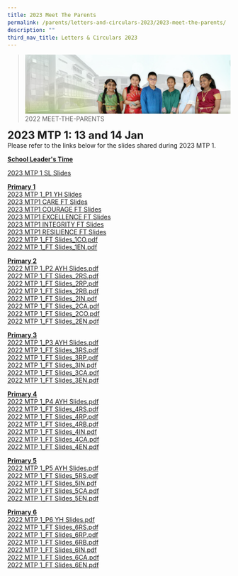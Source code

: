 ```yaml
---
title: 2023 Meet The Parents
permalink: /parents/letters-and-circulars-2023/2023-meet-the-parents/
description: ""
third_nav_title: Letters & Circulars 2023
---
```

>![](/images/About%20Us/banner2-with%20bg.jpg)
>2022 MEET-THE-PARENTS

**<font size=5>2023 MTP 1: 13 and 14 Jan</font>**<br>
Please refer to the links below for the slides shared during 2023 MTP 1.

**<u>School Leader's Time</u>**<br>


[2023 MTP 1 SL Slides](/files/Resources/Meet%20The%20Parents/2022%20MTP%201_SL%20Slides.pdf)

**<u>Primary 1</u>** <br>
[2023 MTP 1_P1 YH Slides](/files/Resources/MTP1_2023_P1_YH.pdf)<br>
[2023 MTP1 CARE FT Slides](/files/Resources/MTP1_2023_slides_P1_Care.pdf)<br>
[2023 MTP1 COURAGE FT Slides](/files/Resources/MTP1_2023_slides_P1_Courage.pdf)<br>
[2023 MTP1 EXCELLENCE FT Slides](/files/Resources/MTP1_2023_slides_P1_Excellence.pdf)<br>
[2023 MTP1 INTEGRITY FT Slides](/files/Resources/MTP1_2023_slides_P1_Integrity.pdf)<br>
[2023 MTP1 RESILIENCE FT Slides](/files/Resources/MTP1_2023_slides_P1_Resilience.pdf)<br>
[2022 MTP 1_FT Slides_1CO.pdf](/files/Resources/Meet%20The%20Parents/2022%20MTP%201_FT%20Slides_1CO.pdf)<br>
[2022 MTP 1_FT Slides_1EN.pdf](/files/Resources/Meet%20The%20Parents/2022%20MTP%201_FT%20Slides_1EN.pdf)<br>


**<u>Primary 2</u>**<br>
[2022 MTP 1_P2 AYH Slides.pdf](/files/Resources/Meet%20The%20Parents/2022%20MTP%201_P2%20AYH%20Slides.pdf)<br>
[2022 MTP 1_FT Slides_2RS.pdf](/files/Resources/Meet%20The%20Parents/2022%20MTP%201_FT%20Slides_2RS.pdf)<br>
[2022 MTP 1_FT Slides_2RP.pdf](/files/Resources/Meet%20The%20Parents/2022%20MTP%201_FT%20Slides_2RP.pdf)<br>
[2022 MTP 1_FT Slides_2RB.pdf](/files/Resources/Meet%20The%20Parents/2022%20MTP%201_FT%20Slides_2RB.pdf)<br>
[2022 MTP 1_FT Slides_2IN.pdf](/files/Resources/Meet%20The%20Parents/2022%20MTP%201_FT%20Slides_2IN.pdf)<br>
[2022 MTP 1_FT Slides_2CA.pdf](/files/Resources/Meet%20The%20Parents/2022%20MTP%201_FT%20Slides_2CA.pdf)<br>
[2022 MTP 1_FT Slides_2CO.pdf](/files/Resources/Meet%20The%20Parents/2022%20MTP%201_FT%20Slides_2CO.pdf)<br>
[2022 MTP 1_FT Slides_2EN.pdf](/files/Resources/Meet%20The%20Parents/2022%20MTP%201_FT%20Slides_2EN.pdf)<br>


**<u>Primary 3</u>**<br>
[2022 MTP 1_P3 AYH Slides.pdf](/files/Resources/Meet%20The%20Parents/2022%20MTP%201_P3%20AYH%20Slides.pdf)<br>
[2022 MTP 1_FT Slides_3RS.pdf](/files/Resources/Meet%20The%20Parents/2022%20MTP%201_FT%20Slides_3RS.pdf)<br>
[2022 MTP 1_FT Slides_3RP.pdf](/files/Resources/Meet%20The%20Parents/2022%20MTP%201_FT%20Slides_3RP.pdf)<br>
[2022 MTP 1_FT Slides_3IN.pdf](/files/Resources/Meet%20The%20Parents/2022%20MTP%201_FT%20Slides_3IN.pdf)<br>
[2022 MTP 1_FT Slides_3CA.pdf](/files/Resources/Meet%20The%20Parents/2022%20MTP%201_FT%20Slides_3CA.pdf)<br>
[2022 MTP 1_FT Slides_3EN.pdf](/files/Resources/Meet%20The%20Parents/2022%20MTP%201_FT%20Slides_3EN.pdf)<br>


**<u>Primary 4</u>**<br>
[2022 MTP 1_P4 AYH Slides.pdf](/files/Resources/Meet%20The%20Parents/2022%20MTP%201_P4%20AYH%20Sharing.pdf)<br>
[2022 MTP 1_FT Slides_4RS.pdf](/files/Resources/Meet%20The%20Parents/2022%20MTP%201_FT%20Slides_4RS.pdf)<br>
[2022 MTP 1_FT Slides_4RP.pdf](/files/Resources/Meet%20The%20Parents/2022%20MTP%201_FT%20Slides_4RP.pdf)<br>
[2022 MTP 1_FT Slides_4RB.pdf](/files/Resources/Meet%20The%20Parents/2022%20MTP%201_FT%20Slides_4RB.pdf)<br>
[2022 MTP 1_FT Slides_4IN.pdf](/files/Resources/Meet%20The%20Parents/2022%20MTP%201_FT%20Slides_4IN.pdf)<br>
[2022 MTP 1_FT Slides_4CA.pdf](/files/Resources/Meet%20The%20Parents/2022%20MTP%201_FT%20Slides_4CA.pdf)<br>
[2022 MTP 1_FT Slides_4EN.pdf](/files/Resources/Meet%20The%20Parents/2022%20MTP%201_FT%20Slides_4EN.pdf)<br>


**<u>Primary 5</u>**<br>
[2022 MTP 1_P5 AYH Slides.pdf](/files/Resources/Meet%20The%20Parents/2022%20MTP%201_P5%20AYH%20Slides.pdf)<br>
[2022 MTP 1_FT Slides_5RS.pdf](/files/Resources/Meet%20The%20Parents/2022%20MTP%201_FT%20Slides_5RS.pdf)<br>
[2022 MTP 1_FT Slides_5IN.pdf](/files/Resources/Meet%20The%20Parents/2022%20MTP%201_FT%20Slides_5IN.pdf)<br>
[2022 MTP 1_FT Slides_5CA.pdf](/files/Resources/Meet%20The%20Parents/2022%20MTP%201_FT%20Slides_5CA.pdf)<br>
[2022 MTP 1_FT Slides_5EN.pdf](/files/Resources/Meet%20The%20Parents/2022%20MTP%201_FT%20Slides_5EN.pdf)<br>


**<u>Primary 6</u>**<br>
[2022 MTP 1_P6 YH Slides.pdf](/files/Resources/Meet%20The%20Parents/2022%20MTP%201_P6%20YH%20Slides.pdf)<br>
[2022 MTP 1_FT Slides_6RS.pdf](/files/Resources/Meet%20The%20Parents/2022%20MTP%201_FT%20Slides_6RS.pdf)<br>
[2022 MTP 1_FT Slides_6RP.pdf](/files/Resources/Meet%20The%20Parents/2022%20MTP%201_FT%20Slides_6RP.pdf)<br>
[2022 MTP 1_FT Slides_6RB.pdf](/files/Resources/Meet%20The%20Parents/2022%20MTP%201_FT%20Slides_6RB.pdf)<br>
[2022 MTP 1_FT Slides_6IN.pdf](/files/Resources/Meet%20The%20Parents/2022%20MTP%201_FT%20Slides_6IN.pdf)<br>
[2022 MTP 1_FT Slides_6CA.pdf](/files/Resources/Meet%20The%20Parents/2022%20MTP%201_FT%20Slides_6CA.pdf)<br>
[2022 MTP 1_FT Slides_6EN.pdf](/files/Resources/Meet%20The%20Parents/2022%20MTP%201_FT%20Slides_6EN.pdf)<br>